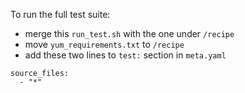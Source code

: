 To run the full test suite:

* merge this `run_test.sh` with the one under `/recipe`
* move `yum_requirements.txt` to `/recipe`
* add these two lines to `test:` section in `meta.yaml`

```
source_files:
  - "*"
```